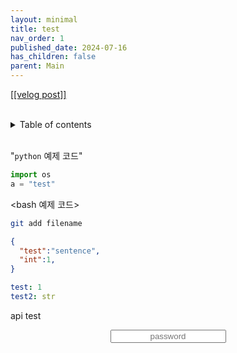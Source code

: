 ```yaml
---
layout: minimal
title: test
nav_order: 1
published_date: 2024-07-16
has_children: false
parent: Main
---
```


<a href='https://velog.io/@s2jin/test'>[[velog post]]</a>

<br/>
<details markdown="block">
  <summary>
    Table of contents
  </summary>
  {: .text-gamma }
- TOC
{:toc}
</details>
<br/>

"`python` 예제 코드"



```python
import os
a = "test"
```

\<bash 예제 코드\>



```bash
git add filename
```


```json
{
  "test":"sentence",
  "int":1,
}
```


```yaml
test: 1
test2: str
```

api test


<input type="text" placeholder="password" id="inputString" onkeyup="if(window.event.keyCode==13){callApi('share_dir_server_example.md')}" style="margin:0px auto; display:block;text-align:center;"/>
<div id="resultContainer"></div>